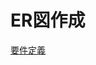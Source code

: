 # ER図作成
[要件定義](https://docs.google.com/document/d/1z49RCAEeJaD6HiZM_ZCKujJkhYyYjo9ZGP8SQb8aXU0/edit)
